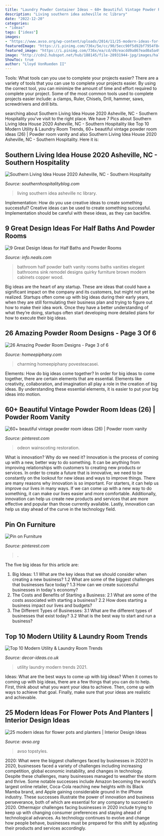 ```yaml
---
title: "Laundry Powder Container Ideas ~ 60+ Beautiful Vintage Powder Room Ideas (26)"
description: "Living southern idea asheville nc library"
date: "2022-12-20"
categories:
- "ideas"
tags: ["ideas"]
images:
- "https://www.avso.org/wp-content/uploads/2014/11/25-modern-ideas-for-flower-pots-and-planters-1415188152.jpg"
featuredImage: "https://i.pinimg.com/736x/5e/cc/90/5ecc90f5d92bf7954f8c0c49c4b4adce.jpg"
featured_image: "https://i.pinimg.com/736x/ea/cd/d9/eacdd9a867ead0a5a49b26e17a353162.jpg"
image: "http://cdn2.hubspot.net/hub/188145/file-28931944-jpg/images/half_bath_vanity.jpg"
ShowToc: true
author: "Lloyd VonRueden II"
---
```



Tools: What tools can you use to complete your projects easier?
There are a variety of tools that you can use to complete your projects easier. By using the correct tool, you can minimize the amount of time and effort required to complete your project. Some of the most common tools used to complete projects easier include: a clamps, Ruler, Chisels, Drill, hammer, saws, screwdrivers and drill bits.

	

		
searching about Southern Living Idea House 2020 Asheville, NC - Southern Hospitality you've visit to the right place. We have 7 Pics about Southern Living Idea House 2020 Asheville, NC - Southern Hospitality like Top 10 Modern Utility &amp; Laundry Room Trends, 60+ beautiful vintage powder room ideas (26) | Powder room vanity and also Southern Living Idea House 2020 Asheville, NC - Southern Hospitality. Here it is:
		
    
## Southern Living Idea House 2020 Asheville, NC - Southern Hospitality

<img loading=lazy src="https://southernhospitalityblog.com/wp-content/uploads/2020/09/SL-idea-house-8SL.jpeg" onerror="this.onerror=null;this.src='https://tse1.mm.bing.net/th?id=OIP.2efNPEV7Lrk3Y1jN8ZjMJgHaL9&amp;pid=15.1';" alt="Southern Living Idea House 2020 Asheville, NC - Southern Hospitality">

_Source: southernhospitalityblog.com_

>living southern idea asheville nc library. 

	

Implementation: How do you use creative ideas to create something successful?
Creative ideas can be used to create something successful. Implementation should be careful with these ideas, as they can backfire.

    
## 9 Great Design Ideas For Half Baths And Powder Rooms

<img loading=lazy src="http://cdn2.hubspot.net/hub/188145/file-28931944-jpg/images/half_bath_vanity.jpg" onerror="this.onerror=null;this.src='https://tse2.mm.bing.net/th?id=OIP.TlDF1Jbv1ddLW-SNyUUb2QHaLI&amp;pid=15.1';" alt="9 Great Design Ideas for Half Baths and Powder Rooms">

_Source: info.neals.com_

>bathroom half powder bath vanity rooms baths vanities elegant bathrooms sink remodel designs quirky furniture brown modern cabinets copper wood. 

	

Big ideas are the heart of any startup. These are ideas that could have a significant impact on the company and its customers, but might not yet be realized. Startups often come up with big ideas during their early years, when they are still formulating their business plan and trying to figure out how to make their idea work. Once they have a better understanding of what they’re doing, startups often start developing more detailed plans for how to execute their big ideas.

    
## 26 Amazing Powder Room Designs - Page 3 Of 6

<img loading=lazy src="https://homeepiphany.com/wp-content/uploads/2015/07/26-Amazing-Powder-Room-Designs-10-706x1024.jpg" onerror="this.onerror=null;this.src='https://tse1.mm.bing.net/th?id=OIP.inx7p7Whgc2uKrLTVVYxOgHaKv&amp;pid=15.1';" alt="26 Amazing Powder Room Designs - Page 3 of 6">

_Source: homeepiphany.com_

>charming homeepiphany povesteacasei. 

	

Elements: How do big ideas come together?
In order for big ideas to come together, there are certain elements that are essential. Elements like creativity, collaboration, and imagination all play a role in the creation of big ideas. By understanding these essential elements, it is easier to put your big ideas into motion.

    
## 60+ Beautiful Vintage Powder Room Ideas (26) | Powder Room Vanity

<img loading=lazy src="https://i.pinimg.com/736x/ea/cd/d9/eacdd9a867ead0a5a49b26e17a353162.jpg" onerror="this.onerror=null;this.src='https://tse2.mm.bing.net/th?id=OIP.xIHrFewQMCQ947NhcEN5oQHaJ3&amp;pid=15.1';" alt="60+ beautiful vintage powder room ideas (26) | Powder room vanity">

_Source: pinterest.com_

>odeon wainscoting restoration. 

	

What is innovation? Why do we need it?
Innovation is the process of coming up with a new, better way to do something. It can be anything from improving relationships with customers to creating new products or services. In order to create a future that is innovative, we need to be constantly on the lookout for new ideas and ways to improve things.
There are many reasons why innovation is so important. For starters, it can help us improve our lives in many ways. If we can come up with a new way to do something, it can make our lives easier and more comfortable. Additionally, innovation can help us create new products and services that are more effective and popular than those currently available. Lastly, innovation can help us stay ahead of the curve in the technology field.

    
## Pin On Furniture

<img loading=lazy src="https://i.pinimg.com/736x/5e/cc/90/5ecc90f5d92bf7954f8c0c49c4b4adce.jpg" onerror="this.onerror=null;this.src='https://tse4.mm.bing.net/th?id=OIP.kB_Xg5Oz4492KkXextRBrAHaLH&amp;pid=15.1';" alt="Pin on Furniture">

_Source: pinterest.com_

>. 

	

The five big ideas for this article are:
1. Big Ideas: 
1.1 What are the key ideas that we should consider when creating a new business? 
1.2 What are some of the biggest challenges that businesses face today? 
1.3 How can we create successful businesses in today's economy? 
2. The Costs and Benefits of Starting a Business: 
2.1 What are some of the costs associated with starting a business? 
2.2 How does starting a business impact our lives and budgets? 
3. The Different Types of Businesses: 
3.1 What are the different types of businesses that exist today? 
3.2 What is the best way to start and run a business?

    
## Top 10 Modern Utility &amp; Laundry Room Trends

<img loading=lazy src="http://decor-ideas.co.uk/wp-content/uploads/2021/01/utility-room-ideas-1.jpg" onerror="this.onerror=null;this.src='https://tse2.mm.bing.net/th?id=OIP.TAdfw7W5wnOHVXqm3UE7PwHaKN&amp;pid=15.1';" alt="Top 10 Modern Utility &amp; Laundry Room Trends">

_Source: decor-ideas.co.uk_

>utility laundry modern trends 2021. 

	

Ideas: What are the best ways to come up with big ideas?
When it comes to coming up with big ideas, there are a few things that you can do to help. First, think about what you want your idea to achieve. Then, come up with ways to achieve that goal. Finally, make sure that your ideas are realistic and achievable.

    
## 25 Modern Ideas For Flower Pots And Planters | Interior Design Ideas

<img loading=lazy src="https://www.avso.org/wp-content/uploads/2014/11/25-modern-ideas-for-flower-pots-and-planters-1415188152.jpg" onerror="this.onerror=null;this.src='https://tse1.mm.bing.net/th?id=OIP.sYVxYWirVQSyrl8o7LZKMQHaJ3&amp;pid=15.1';" alt="25 modern ideas for flower pots and planters | Interior Design Ideas">

_Source: avso.org_

>avso topstyles. 

	

2020: What were the biggest challenges faced by businesses in 2020?
In 2020, businesses faced a variety of challenges including increasing competition, global economic instability, and changes in technology. Despite these challenges, many businesses managed to weather the storm and thrive. Some notable successes include Amazon becoming the world’s largest online retailer, Coca-Cola reaching new heights with its Black Mamba brand, and Apple gaining considerable ground in the iPhone industry.
These successes illustrate the power of innovation and business perseverance, both of which are essential for any company to succeed in 2020. Othermajor challenges facing businesses in 2020 include trying to keep up with changing consumer preferences and staying ahead of technological advances. As technology continues to evolve and change how people behave, businesses must be prepared for this shift by adjusting their products and services accordingly.

